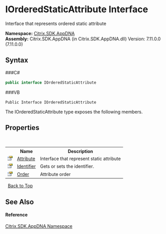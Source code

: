 # IOrderedStaticAttribute Interface
 

Interface that represents ordered static attribute

**Namespace:**&nbsp;<a href="N_Citrix_SDK_AppDNA">Citrix.SDK.AppDNA</a><br />**Assembly:**&nbsp;Citrix.SDK.AppDNA (in Citrix.SDK.AppDNA.dll) Version: 7.11.0.0 (7.11.0.0)

## Syntax

###C#
```csharp
public interface IOrderedStaticAttribute
```

###VB
```vbnet
Public Interface IOrderedStaticAttribute
```

The IOrderedStaticAttribute type exposes the following members.


## Properties
&nbsp;<table><tr><th></th><th>Name</th><th>Description</th></tr><tr><td>![Public property](media/pubproperty.gif "Public property")</td><td><a href="P_Citrix_SDK_AppDNA_IOrderedStaticAttribute_Attribute">Attribute</a></td><td>
Interface that represent static attribute</td></tr><tr><td>![Public property](media/pubproperty.gif "Public property")</td><td><a href="P_Citrix_SDK_AppDNA_IOrderedStaticAttribute_Identifier">Identifier</a></td><td>
Gets or sets the identifier.</td></tr><tr><td>![Public property](media/pubproperty.gif "Public property")</td><td><a href="P_Citrix_SDK_AppDNA_IOrderedStaticAttribute_Order">Order</a></td><td>
Attribute order</td></tr></table>&nbsp;
<a href="#iorderedstaticattribute-interface">Back to Top</a>

## See Also


#### Reference
<a href="N_Citrix_SDK_AppDNA">Citrix.SDK.AppDNA Namespace</a><br />